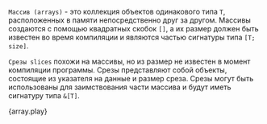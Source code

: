 `Массив (arrays)` - это коллекция объектов одинакового типа `T`,
расположенных в памяти непосредственно друг за другом.
Массивы создаются с помощью квадратных скобок `[]`,
а их размер должен быть известен во время компиляции и являются частью сигнатуры типа `[T; size]`.

`Срезы slices` похожи на массивы, но из размер не известен в момент компиляции программы.
Срезы представляют собой объекты, состоящие из указателя на данные и размер среза.
Срезы могут быть использованы для заимствования части массива и будут иметь сигнатуру типа `&[T]`.

{array.play}
